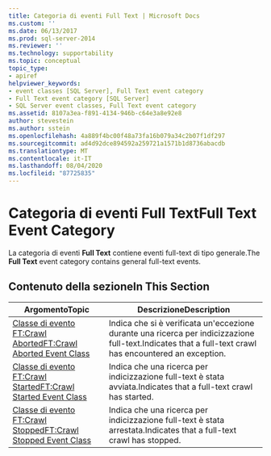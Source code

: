 ```yaml
---
title: Categoria di eventi Full Text | Microsoft Docs
ms.custom: ''
ms.date: 06/13/2017
ms.prod: sql-server-2014
ms.reviewer: ''
ms.technology: supportability
ms.topic: conceptual
topic_type:
- apiref
helpviewer_keywords:
- event classes [SQL Server], Full Text event category
- Full Text event category [SQL Server]
- SQL Server event classes, Full Text event category
ms.assetid: 8107a3ea-f891-4134-946b-c64e3a8e92e8
author: stevestein
ms.author: sstein
ms.openlocfilehash: 4a889f4bc00f48a73fa16b079a34c2b07f1df297
ms.sourcegitcommit: ad4d92dce894592a259721a1571b1d8736abacdb
ms.translationtype: MT
ms.contentlocale: it-IT
ms.lasthandoff: 08/04/2020
ms.locfileid: "87725835"
---
```

# <a name="full-text-event-category"></a><span data-ttu-id="b7cb8-102">Categoria di eventi Full Text</span><span class="sxs-lookup"><span data-stu-id="b7cb8-102">Full Text Event Category</span></span>
  <span data-ttu-id="b7cb8-103">La categoria di eventi **Full Text** contiene eventi full-text di tipo generale.</span><span class="sxs-lookup"><span data-stu-id="b7cb8-103">The **Full Text** event category contains general full-text events.</span></span>  
  
## <a name="in-this-section"></a><span data-ttu-id="b7cb8-104">Contenuto della sezione</span><span class="sxs-lookup"><span data-stu-id="b7cb8-104">In This Section</span></span>  
  
|<span data-ttu-id="b7cb8-105">Argomento</span><span class="sxs-lookup"><span data-stu-id="b7cb8-105">Topic</span></span>|<span data-ttu-id="b7cb8-106">Descrizione</span><span class="sxs-lookup"><span data-stu-id="b7cb8-106">Description</span></span>|  
|-----------|-----------------|  
|[<span data-ttu-id="b7cb8-107">Classe di evento FT:Crawl Aborted</span><span class="sxs-lookup"><span data-stu-id="b7cb8-107">FT:Crawl Aborted Event Class</span></span>](ft-crawl-aborted-event-class.md)|<span data-ttu-id="b7cb8-108">Indica che si è verificata un'eccezione durante una ricerca per indicizzazione full-text.</span><span class="sxs-lookup"><span data-stu-id="b7cb8-108">Indicates that a full-text crawl has encountered an exception.</span></span>|  
|[<span data-ttu-id="b7cb8-109">Classe di evento FT:Crawl Started</span><span class="sxs-lookup"><span data-stu-id="b7cb8-109">FT:Crawl Started Event Class</span></span>](ft-crawl-started-event-class.md)|<span data-ttu-id="b7cb8-110">Indica che una ricerca per indicizzazione full-text è stata avviata.</span><span class="sxs-lookup"><span data-stu-id="b7cb8-110">Indicates that a full-text crawl has started.</span></span>|  
|[<span data-ttu-id="b7cb8-111">Classe di evento FT:Crawl Stopped</span><span class="sxs-lookup"><span data-stu-id="b7cb8-111">FT:Crawl Stopped Event Class</span></span>](ft-crawl-stopped-event-class.md)|<span data-ttu-id="b7cb8-112">Indica che una ricerca per indicizzazione full-text è stata arrestata.</span><span class="sxs-lookup"><span data-stu-id="b7cb8-112">Indicates that a full-text crawl has stopped.</span></span>|  
  
  
